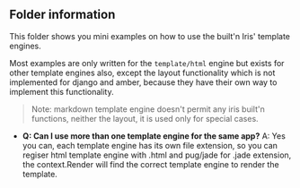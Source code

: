 ## Folder information

This folder shows you mini examples on how to use the built'n Iris' template engines.

Most examples are only written for the `template/html` engine but exists for other template engines also, except the layout functionality which is not implemented for django and amber, because they have their own way to implement this functionality.

> Note: markdown template engine doesn't permit any iris built'n functions, neither the layout, it is used only for special cases.


- **Q: Can I use more than one template engine for the same app?**
A: Yes you can, each template engine has its own file extension, so you can regiser html template engine with .html and pug/jade for .jade extension, the context.Render will find the correct template engine to render the template.

